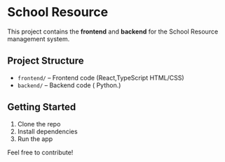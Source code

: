 # School Resource

This project contains the **frontend** and **backend** for the School Resource management system.

## Project Structure

- `frontend/` – Frontend code (React,TypeScript HTML/CSS)
- `backend/` – Backend code ( Python.)

## Getting Started

1. Clone the repo
2. Install dependencies
3. Run the app

Feel free to contribute!
